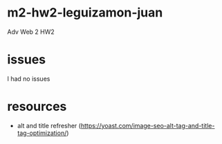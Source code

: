 # m2-hw2-leguizamon-juan
Adv Web 2 HW2

# issues
I had no issues

# resources
- alt and title refresher (https://yoast.com/image-seo-alt-tag-and-title-tag-optimization/)

